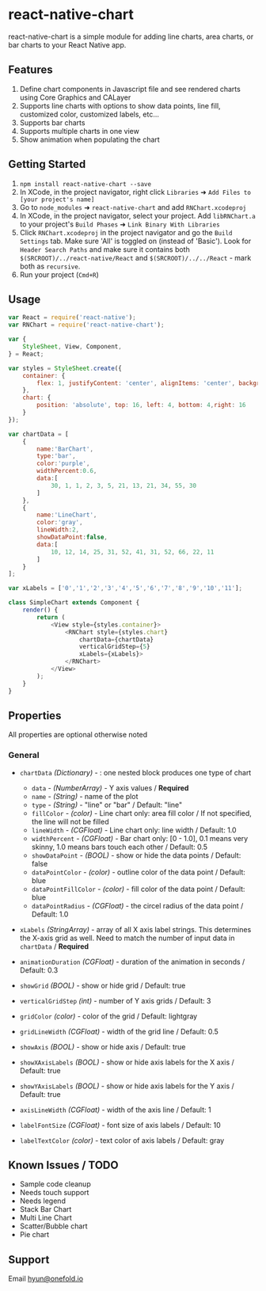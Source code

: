 # react-native-chart
react-native-chart is a simple module for adding line charts, area charts, or bar charts to your React Native app.

## Features
1. Define chart components in Javascript file and see rendered charts using Core Graphics and CALayer
1. Supports line charts with options to show data points, line fill, customized color, customized labels, etc...
2. Supports bar charts
3. Supports multiple charts in one view
4. Show animation when populating the chart

## Getting Started
1. `npm install react-native-chart --save`
2. In XCode, in the project navigator, right click `Libraries` ➜ `Add Files to [your project's name]`
3. Go to `node_modules` ➜ `react-native-chart` and add `RNChart.xcodeproj`
4. In XCode, in the project navigator, select your project. Add `libRNChart.a` to your project's `Build Phases` ➜ `Link Binary With Libraries`
5. Click `RNChart.xcodeproj` in the project navigator and go the `Build Settings` tab. Make sure 'All' is toggled on (instead of 'Basic'). Look for `Header Search Paths` and make sure it contains both `$(SRCROOT)/../react-native/React` and `$(SRCROOT)/../../React` - mark both as `recursive`.
5. Run your project (`Cmd+R`)

## Usage
```javascript
var React = require('react-native');
var RNChart = require('react-native-chart');

var {
    StyleSheet, View, Component,
} = React;

var styles = StyleSheet.create({
    container: {
        flex: 1, justifyContent: 'center', alignItems: 'center', backgroundColor: 'white',
    },
    chart: {
        position: 'absolute', top: 16, left: 4, bottom: 4,right: 16
    }
});

var chartData = [
    {
        name:'BarChart',
        type:'bar',
        color:'purple',
        widthPercent:0.6,
        data:[
            30, 1, 1, 2, 3, 5, 21, 13, 21, 34, 55, 30
        ]
    },
    {
        name:'LineChart',
        color:'gray',
        lineWidth:2,
        showDataPoint:false,
        data:[
            10, 12, 14, 25, 31, 52, 41, 31, 52, 66, 22, 11
        ]
    }
];

var xLabels = ['0','1','2','3','4','5','6','7','8','9','10','11'];

class SimpleChart extends Component {
    render() {
        return (
            <View style={styles.container}>
                <RNChart style={styles.chart}
                    chartData={chartData}
                    verticalGridStep={5}
                    xLabels={xLabels}>
                </RNChart>
            </View>
        );
    }
}

```
## Properties
All properties are optional otherwise noted
### General
- `chartData` _(Dictionary)_ - : one nested block produces one type of chart
    - `data` - _(NumberArray)_ - Y axis values / **Required**
    - `name` - _(String)_ - name of the plot
    - `type` - _(String)_ - "line" or "bar" / Default: "line"
    - `fillColor` - _(color)_ - Line chart only: area fill color / If not specified, the line will not be filled
    - `lineWidth` - _(CGFloat)_ - Line chart only: line width / Default: 1.0
    - `widthPercent` - _(CGFloat)_ - Bar chart only: [0 - 1.0], 0.1 means very skinny, 1.0 means bars touch each other / Default: 0.5
    - `showDataPoint` - _(BOOL)_ - show or hide the data points / Default: false
    - `dataPointColor` - _(color)_ - outline color of the data point / Default: blue
    - `dataPointFillColor` - _(color)_ - fill color of the data point / Default: blue
    - `dataPointRadius` - _(CGFloat)_ - the circel radius of the data point / Default: 1.0

- `xLabels` _(StringArray)_ - array of all X axis label strings.  This determines the X-axis grid as well.  Need to match the number of input data in `chartData` / **Required**
- `animationDuration` _(CGFloat)_ - duration of the animation in seconds / Default: 0.3

- `showGrid` _(BOOL)_ - show or hide grid / Default: true
- `verticalGridStep` _(int)_ - number of Y axis grids / Default: 3
- `gridColor` _(color)_ - color of the grid / Default: lightgray
- `gridLineWidth` _(CGFloat)_ - width of the grid line / Default: 0.5

- `showAxis` _(BOOL)_ - show or hide axis / Default: true
- `showXAxisLabels` _(BOOL)_ - show or hide axis labels for the X axis / Default: true
- `showYAxisLabels` _(BOOL)_ - show or hide axis labels for the Y axis / Default: true
- `axisLineWidth` _(CGFloat)_ - width of the axis line / Default: 1

- `labelFontSize` _(CGFloat)_ - font size of axis labels / Default: 10
- `labelTextColor` _(color)_ - text color of axis labels / Default: gray

## Known Issues / TODO
- Sample code cleanup
- Needs touch support
- Needs legend
- Stack Bar Chart
- Multi Line Chart
- Scatter/Bubble chart
- Pie chart

## Support
Email hyun@onefold.io

